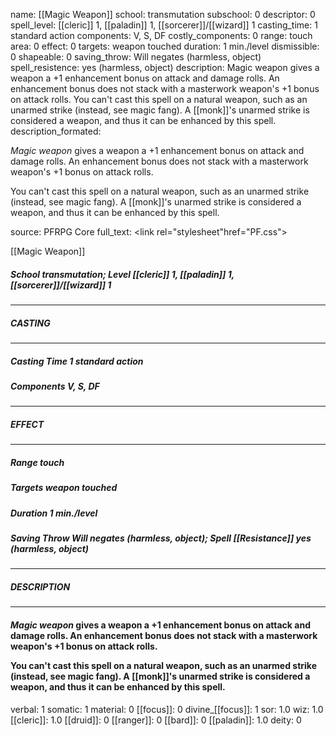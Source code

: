name: [[Magic Weapon]]
school: transmutation
subschool: 0
descriptor: 0
spell_level: [[cleric]] 1, [[paladin]] 1, [[sorcerer]]/[[wizard]] 1
casting_time: 1 standard action
components: V, S, DF
costly_components: 0
range: touch
area: 0
effect: 0
targets: weapon touched
duration: 1 min./level
dismissible: 0
shapeable: 0
saving_throw: Will negates (harmless, object)
spell_resistence: yes (harmless, object)
description: Magic weapon gives a weapon a +1 enhancement bonus on attack and damage rolls. An enhancement bonus does not stack with a masterwork weapon's +1 bonus on attack rolls.  You can't cast this spell on a natural weapon, such as an unarmed strike (instead, see magic fang). A [[monk]]'s unarmed strike is considered a weapon, and thus it can be enhanced by this spell.
description_formated: <p><i>Magic weapon</i> gives a weapon a +1 enhancement bonus on attack and damage rolls. An enhancement bonus does not stack with a masterwork weapon's +1 bonus on attack rolls.</p><p>You can't cast this spell on a natural weapon, such as an unarmed strike (instead, see magic fang). A [[monk]]'s unarmed strike is considered a weapon, and thus it can be enhanced by this spell.</p>
source: PFRPG Core
full_text: <link rel="stylesheet"href="PF.css"><div class="heading"><p class="alignleft">[[Magic Weapon]]</p><div style="clear: both;"></div></div><div><h5><b>School </b>transmutation; <b>Level </b>[[cleric]] 1, [[paladin]] 1, [[sorcerer]]/[[wizard]] 1</h5></div><hr/><div><h5><b>CASTING</b></h5></div><hr/><div><h5><b>Casting Time </b>1 standard action</h5><h5><b>Components </b>V, S, DF</h5></div><hr/><div><h5><b>EFFECT</b></h5></div><hr/><div><h5><b>Range </b>touch</h5><h5><b>Targets </b>weapon touched</h5><h5><b>Duration </b>1 min./level</h5><h5><b>Saving Throw </b>Will negates (harmless, object); <b>Spell [[Resistance]] </b>yes (harmless, object)</h5></div><hr/><div><h5><b>DESCRIPTION</b></h5></div><hr/><div><h4><p><i>Magic weapon</i> gives a weapon a +1 enhancement bonus on attack and damage rolls. An enhancement bonus does not stack with a masterwork weapon's +1 bonus on attack rolls.</p><p>You can't cast this spell on a natural weapon, such as an unarmed strike (instead, see magic fang). A [[monk]]'s unarmed strike is considered a weapon, and thus it can be enhanced by this spell.</p></h4></div>
verbal: 1
somatic: 1
material: 0
[[focus]]: 0
divine_[[focus]]: 1
sor: 1.0
wiz: 1.0
[[cleric]]: 1.0
[[druid]]: 0
[[ranger]]: 0
[[bard]]: 0
[[paladin]]: 1.0
deity: 0
